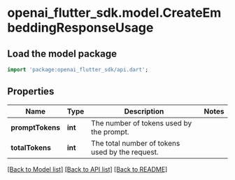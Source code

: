 # openai_flutter_sdk.model.CreateEmbeddingResponseUsage

## Load the model package
```dart
import 'package:openai_flutter_sdk/api.dart';
```

## Properties
Name | Type | Description | Notes
------------ | ------------- | ------------- | -------------
**promptTokens** | **int** | The number of tokens used by the prompt. | 
**totalTokens** | **int** | The total number of tokens used by the request. | 

[[Back to Model list]](../README.md#documentation-for-models) [[Back to API list]](../README.md#documentation-for-api-endpoints) [[Back to README]](../README.md)


